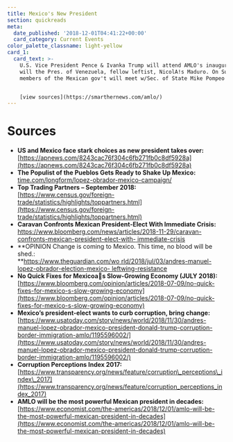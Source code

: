 ```yaml
---
title: Mexico's New President
section: quickreads
meta:
  date_published: '2018-12-01T04:41:22+00:00'
  card_category: Current Events
color_palette_classname: light-yellow
card_1:
  card_text: >-
    U.S. Vice President Pence & Ivanka Trump will attend AMLO's inauguration, as
    will the Pres. of Venezuela, fellow leftist, NicolA!s Maduro. On Sunday,
    members of the Mexican gov't will meet w/Sec. of State Mike Pompeo in DC.


    [view sources](https://smarthernews.com/amlo/)
---
```

Sources
=======

*   **US and Mexico face stark choices as new president takes over:**  
    [https://apnews.com/8243cac76f304c6fb271fb0c8df5928a](https://apnews.com/8243cac76f304c6fb271fb0c8df5928a)
*   **The Populist of the Pueblos Gets Ready to Shake Up Mexico:**  
    [time.com/longform/lopez-obrador-mexico-campaign/](http://time.com/longform/lopez-obrador-mexico-campaign/)
*   **Top Trading Partners – September 2018:**  
    [https://www.census.gov/foreign-trade/statistics/highlights/toppartners.html](https://www.census.gov/foreign-trade/statistics/highlights/toppartners.html)
*   **Caravan Confronts Mexican President-Elect With Immediate Crisis:**  
    [https://www.bloomberg.com/news/articles/2018-11-29/caravan-confronts-mexican-president-elect-with- immediate-crisis](https://www.bloomberg.com/news/articles/2018-11-29/caravan-confronts-mexican-president-elect-with-immediate-crisis)
*   **OPINION Change is coming to Mexico. This time, no blood will be shed.:  
    **[https://www.theguardian.com/wo rld/2018/jul/03/andres-manuel- lopez-obrador-election-mexico- leftwing-resistance](https://www.theguardian.com/world/2018/jul/03/andres-manuel-lopez-obrador-election-mexico-leftwing-resistance)
*   **No Quick Fixes for Mexicoas Slow-Growing Economy (JULY 2018):**  
    [https://www.bloomberg.com/opinion/articles/2018-07-09/no-quick-fixes-for-mexico-s-slow-growing-economy](https://www.bloomberg.com/opinion/articles/2018-07-09/no-quick-fixes-for-mexico-s-slow-growing-economy)
*   **Mexico’s president-elect wants to curb corruption, bring change:**  
    [https://www.usatoday.com/story/news/world/2018/11/30/andres-manuel-lopez-obrador-mexico-president-donald-trump-corruption-border-immigration-amlo/1195596002/](https://www.usatoday.com/story/news/world/2018/11/30/andres-manuel-lopez-obrador-mexico-president-donald-trump-corruption-border-immigration-amlo/1195596002/)
*   **Corruption Perceptions Index 2017:**  
    [https://www.transparency.org/news/feature/corruption\_perceptions\_index\_2017](https://www.transparency.org/news/feature/corruption_perceptions_index_2017)
*   **AMLO will be the most powerful Mexican president in decades:**  
    [https://www.economist.com/the-americas/2018/12/01/amlo-will-be-the-most-powerful-mexican-president-in-decades](https://www.economist.com/the-americas/2018/12/01/amlo-will-be-the-most-powerful-mexican-president-in-decades)